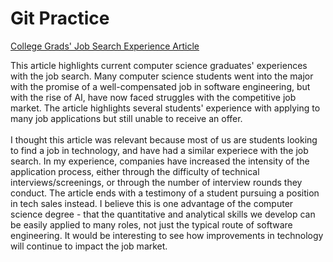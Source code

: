 # Git Practice
[College Grads' Job Search Experience Article](https://www.nytimes.com/2025/08/10/technology/coding-ai-jobs-students.html)

This article highlights current computer science graduates' experiences with the job search. Many computer science students went into the major with the promise of a well-compensated job in software engineering, but with the rise of AI, have now faced struggles with the competitive job market. The article highlights several students' experience with applying to many job applications but still unable to receive an offer. \
\
I thought this article was relevant because most of us are students looking to find a job in technology, and have had a similar experiece with the job search. In my experience, companies have increased the intensity of the application process, either through the difficulty of technical interviews/screenings, or through the number of interview rounds they conduct. The article ends with a testimony of a student pursuing a position in tech sales instead. I believe this is one advantage of the computer science degree - that the quantitative and analytical skills we develop can be easily applied to many roles, not just the typical route of software engineering. It would be interesting to see how improvements in technology will continue to impact the job market. 
